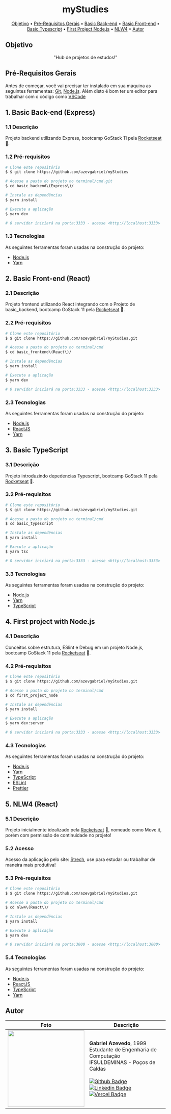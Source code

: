 <h1 align="center">myStudies</h1>

<p align="center">
 <a href="#Objetivo">Objetivo</a> •
 <a href="#pré-requisitos-gerais">Pré-Requisitos Gerais</a> •
 <a href="#1-basic-back-end-express">Basic Back-end</a> • 
 <a href="#2-basic-front-end-react">Basic Front-end</a> • 
 <a href="#3-basic-typescript">Basic Typescript</a> • 
 <a href="#4-first-project-with-node.js">First Project Node.js</a> • 
 <a href="#5-nlw4-react">NLW4</a> • 
 <a href="#Autor">Autor</a>
</p>

## Objetivo

<p align="center">"Hub de projetos de estudos!"</p>

## Pré-Requisitos Gerais

Antes de começar, você vai precisar ter instalado em sua máquina as seguintes ferramentas:
[Git](https://git-scm.com), [Node.js](https://nodejs.org/en/). 
Além disto é bom ter um editor para trabalhar com o código como [VSCode](https://code.visualstudio.com/)

## 1. Basic Back-end (Express)

### 1.1 Descrição

Projeto backend utilizando Express, bootcamp GoStack 11 pela <a href="https://rocketseat.com.br/">Rocketseat</a> 🚀.

### 1.2 Pré-requisitos

```bash
# Clone este repositório
$ $ git clone https://github.com/azevgabriel/myStudies

# Acesse a pasta do projeto no terminal/cmd.git
$ cd basic_backend\(Express\)/

# Instale as dependências
$ yarn install

# Execute a aplicação
$ yarn dev

# O servidor iniciará na porta:3333 - acesse <http://localhost:3333>
```

### 1.3 Tecnologias

As seguintes ferramentas foram usadas na construção do projeto:

- [Node.js](https://nodejs.org/en/)
- [Yarn](https://yarnpkg.com/)

## 2. Basic Front-end (React)

### 2.1 Descrição

Projeto frontend utilizando React integrando com o Projeto de basic_backend, bootcamp GoStack 11 pela <a href="https://rocketseat.com.br/">Rocketseat</a> 🚀.

### 2.2 Pré-requisitos

```bash
# Clone este repositório
$ $ git clone https://github.com/azevgabriel/myStudies.git

# Acesse a pasta do projeto no terminal/cmd
$ cd basic_frontend\(React\)/

# Instale as dependências
$ yarn install

# Execute a aplicação
$ yarn dev

# O servidor iniciará na porta:3333 - acesse <http://localhost:3333>
```

### 2.3 Tecnologias

As seguintes ferramentas foram usadas na construção do projeto:

- [Node.js](https://nodejs.org/en/)
- [ReactJS](https://pt-br.reactjs.org/)
- [Yarn](https://yarnpkg.com/)

## 3. Basic TypeScript

### 3.1 Descrição

Projeto introduzindo depedencias Typescript, bootcamp GoStack 11 pela <a href="https://rocketseat.com.br/">Rocketseat</a> 🚀.

### 3.2 Pré-requisitos

```bash
# Clone este repositório
$ $ git clone https://github.com/azevgabriel/myStudies.git

# Acesse a pasta do projeto no terminal/cmd
$ cd basic_typescript

# Instale as dependências
$ yarn install

# Execute a aplicação
$ yarn tsc

# O servidor iniciará na porta:3333 - acesse <http://localhost:3333>
```

### 3.3 Tecnologias

As seguintes ferramentas foram usadas na construção do projeto:

- [Node.js](https://nodejs.org/en/)
- [Yarn](https://yarnpkg.com/)
- [TypeScript](https://www.typescriptlang.org/)

## 4. First project with Node.js

### 4.1 Descrição

Conceitos sobre estrutura, ESlint e Debug em um projeto Node.js, bootcamp GoStack 11 pela <a href="https://rocketseat.com.br/">Rocketseat</a> 🚀.

### 4.2 Pré-requisitos

```bash
# Clone este repositório
$ $ git clone https://github.com/azevgabriel/myStudies.git

# Acesse a pasta do projeto no terminal/cmd
$ cd first_project_node

# Instale as dependências
$ yarn install

# Execute a aplicação
$ yarn dev:server

# O servidor iniciará na porta:3333 - acesse <http://localhost:3333>
```

### 4.3 Tecnologias

As seguintes ferramentas foram usadas na construção do projeto:

- [Node.js](https://nodejs.org/en/)
- [Yarn](https://yarnpkg.com/)
- [TypeScript](https://www.typescriptlang.org/)
- [ESLint](https://eslint.org/)
- [Prettier](https://prettier.io/)

## 5. NLW4 (React)

### 5.1 Descrição

Projeto inicialmente idealizado pela <a href="https://rocketseat.com.br/">Rocketseat</a> 🚀, nomeado como Move.it, porém com permissão de continuidade no projeto!

### 5.2 Acesso

Acesso da aplicação pelo site: <a align="center" href="https://stretch-azevgabriel.vercel.app/">Strech</a>, use para estudar ou trabalhar de maneira mais produtiva!

### 5.3 Pré-requisitos

```bash
# Clone este repositório
$ $ git clone https://github.com/azevgabriel/myStudies.git

# Acesse a pasta do projeto no terminal/cmd
$ cd nlw4\(React\)/

# Instale as dependências
$ yarn install

# Execute a aplicação
$ yarn dev

# O servidor iniciará na porta:3000 - acesse <http://localhost:3000>
```

### 5.4 Tecnologias

As seguintes ferramentas foram usadas na construção do projeto:

- [Node.js](https://nodejs.org/en/)
- [ReactJS](https://pt-br.reactjs.org/)
- [TypeScript](https://www.typescriptlang.org/)
- [Yarn](https://yarnpkg.com/)

## Autor

Foto   | Descrição
--------- | ------
<img src="https://github.com/azevgabriel.png" width="240" height="240"/>| <strong>Gabriel Azevedo</strong>, 1999 </br> Estudante de Engenharia de Computação </br>IFSULDEMINAS - Poços de Caldas</br></br>[![Github Badge](https://img.shields.io/badge/-Github-000?style=flat-square&logo=Github&logoColor=white&link=https://github.com/azevgabriel)](https://github.com/azevgabriel)[![Linkedin Badge](https://img.shields.io/badge/-LinkedIn-blue?style=flat-square&logo=Linkedin&logoColor=white&link=https://www.linkedin.com/in/azevgabriel/)](https://www.linkedin.com/in/azevgabriel/)[![Vercel Badge](https://img.shields.io/badge/-Vercel-blueviolet?style=flat-square&logo=Vercel&link=https://https://vercel.com/azevgabriel/)](https://vercel.com/azevgabriel/)
